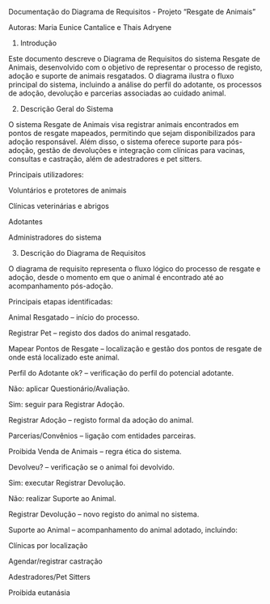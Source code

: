 Documentação do Diagrama de Requisitos - Projeto “Resgate de Animais” 

Autoras: Maria Eunice Cantalice e Thais Adryene

1. Introdução 

Este documento descreve o Diagrama de Requisitos do sistema Resgate de Animais, desenvolvido com o objetivo de representar o processo de registo, adoção e suporte de animais resgatados. 
 	O diagrama ilustra o fluxo principal do sistema, incluindo a análise do perfil do adotante, os processos de adoção, devolução e parcerias associadas ao cuidado animal. 

 

2. Descrição Geral do Sistema 

O sistema Resgate de Animais visa registrar animais encontrados em pontos de resgate mapeados, permitindo que sejam disponibilizados para adoção responsável. 
 	Além disso, o sistema oferece suporte para pós-adoção, gestão de devoluções e integração com clínicas para vacinas, consultas e castração, além de adestradores e pet sitters. 

Principais utilizadores: 

Voluntários e protetores de animais 

Clínicas veterinárias e abrigos 

Adotantes 

Administradores do sistema 

 

3. Descrição do Diagrama de Requisitos 

O diagrama de requisito representa o fluxo lógico do processo de resgate e adoção, desde o momento em que o animal é encontrado até ao acompanhamento pós-adoção. 

 

Principais etapas identificadas: 

Animal Resgatado – início do processo. 

Registrar Pet – registo dos dados do animal resgatado. 

Mapear Pontos de Resgate – localização e gestão dos pontos de resgate de onde está localizado este animal. 

Perfil do Adotante ok? – verificação do perfil do potencial adotante. 

Não: aplicar Questionário/Avaliação. 

Sim: seguir para Registrar Adoção. 

Registrar Adoção – registo formal da adoção do animal. 

Parcerias/Convênios – ligação com entidades parceiras. 

Proibida Venda de Animais – regra ética do sistema. 

Devolveu? – verificação se o animal foi devolvido. 

Sim: executar Registrar Devolução. 

Não: realizar Suporte ao Animal. 

Registrar Devolução – novo registo do animal no sistema. 

Suporte ao Animal – acompanhamento do animal adotado, incluindo: 

Clínicas por localização 

Agendar/registrar castração 

Adestradores/Pet Sitters 

Proibida eutanásia 

 